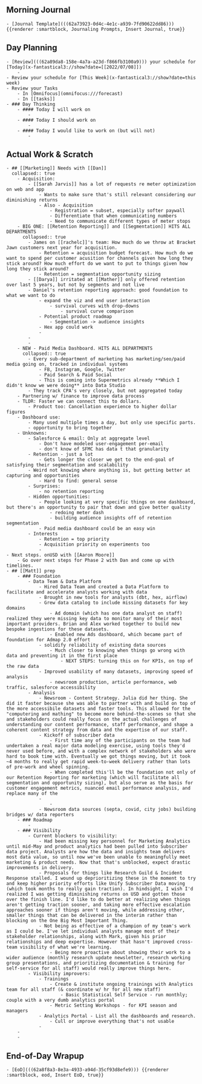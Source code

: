 ## Morning Journal
	- [Journal Template](((62a73923-0d4c-4e1c-a939-7fd90622dd86))) {{renderer :smartblock, Journaling Prompts, Insert Journal, true}}
## Day Planning
	- [Review](((62a89da8-158e-4a7a-a23d-f866fb3100a9))) your schedule for [Today](x-fantastical3://show?date=[[2022/07/08]])
		-
	- Review your schedule for [This Week](x-fantastical3://show?date=this week)
	- Review your Tasks
		- In [Omnifocus](omnifocus:///forecast)
		- In [[tasks]]
	- ### Day Thinking
		- #### Today I will work on
			-
		- #### Today I should work on
			-
		- #### Today I would like to work on (but will not)
			-
## Actual Work & Scratch
	- ## [[Marketing]] Needs with [[Dan]]
	  collapsed:: true
		- Acquisition:
			- [[Sarah Jarvis]] has a lot of requests re meter optimization on web and app
				- Wants to make sure that's still relevant considering our diminishing returns
				- Also - Acquisition
					- Registration = subset, especially softer paywall
					- Differentiate that when communicating numbers
					- Need to communicate different types of meter stops
		- BIG ONE: [[Retention Reporting]] and [[Segmentation]] HITS ALL DEPARTMENTS
		  collapsed:: true
			- James on [[rachelc]]'s team: How much do we throw at Bracket Jawn customers next year for acquisition.
				- Retention = acquisition budget forecast. How much do we want to spend per customer acusition for channels given how long they stick around? How much effort do we want to put to things given how long they stick around?
				- Retention = segmentation opportunity sizing
			- [[Darya]] irritated at [[Mather]] only offered retention over last 5 years, but not by segments and not live
			- Daniel's retention reporting approach: good foundation to what we want to do
				- expand the viz and end user interaction
					- survival curves with drop-downs
						- survival curve comparison
				- Potential product roadmap
					- Segmentation -> audience insights
				- Hex app could work
				-
			-
			-
		- NEW - Paid Media Dashboard. HITS ALL DEPARTMENTS
		  collapsed:: true
			- Every sub-department of marketing has marketing/seo/paid media going on, tracked in individual systems
				- FB, Instagram, Google, Twitter
				- Paid Search & Paid Social
				- This is coming into Supermetrics already **Which I didn't know we were doing** into Data Studio
			- They track CPA's very closely, but not aggregated today
		- Partnering w/ finance to improve data process
		- TLDR: Faster we can connect this to dollars.
			- Product too: Cancellation experience to higher dollar figures
		- Dashboard use:
			- Many used multiple times a day, but only use specific parts.
			- opportunity to bring together
		- Unknowns:
			- Salesforce & email: Only at aggregate level
				- Don't have modeled user-engagement per-email
				- don't know of SFMC has data t that granularity
			- Retention - just a lot
				- Gets longer the closer we get to the end-goal of satisfying their segmentation and scalability
			- Weird not knowing where anything is, but getting better at capturing and opportunities
				- Hard to find: general sense
			- Surprises:
				- no retention reporting
			- Hidden opportunities:
				- People looking at very specific things on one dashboard, but there's an opportunity to pair that down and give better quality
					- redoing meter dash
					- building audience insights off of retention segmentation
				- Paid media dashboard could be an easy win
			- Interests
				- Retention = top priority
				- Acquisition priority on experiments too
				-
	- Next steps. onUSD with [[Aaron Moore]]
		- Go over next steps for Phase 2 with Dan and come up with timelines.
	- ## [[Matt]] prep
		- ### Foundation
			- Data Team & Data Platform
				- Hired Data Team and created a Data Platform to facilitate and accelerate analysts working with data
				- Brought in new tools for analysts (dbt, hex, airflow)
				- Grew data catalog to include missing datasets for key domains
					- Ad domain (which has one data analyst on staff) realized they were missing key data to monitor many of their most important providers. Brian and Alex worked together to build new bespoke ingestions for these datasets.
					- Enabled new Ads dashboard, which became part of foundation for Admap 2.0 effort
				- solidify reliability of existing data sources
					- Much closer to knowing when things go wrong with data and preventing it in the first place
						- NEXT STEPS: turning this on for KPIs, on top of the raw data
				- Improved usability of many datasets, improving speed of analysis
					- newsroom production, article performance, web traffic, salesforce accessibility
			- Analysis
				- Newsroom - Content Strategy. Julia did her thing. She did it faster because she was able to partner with and build on top of the more accessibile datasets and faster tools. This allowed for the "computering and mathing" to become more behind-the-scenes so that she and stakeholders could really focus on the actual challenges of understanding our content performance, staff performance, and shape a coherent content strategy from data and the expertise of our staff.
				- Kickoff of subscriber data
					- First time any of the participants on the team had undertaken a real major data modeling exercise, using tools they'd never used before, and with a complex network of stakeholders who were hard to book time with. Eventually we got things moving, but it took ~4 months to really get rapid week-to-week delivery rather than lots of pre-work and wheel spinning.
					- When completed this'll be the foundation not only of our Retention Reporting for marketing (which will facilitate all segmentation and opportunity sizing), but also serve as the basis for customer engagement metrics, nuanced email performance analysis, and replace many of the
				-
					-
				- Newsroom data sources (septa, covid, city jobs) building bridges w/ data reporters
		- ### Roadmap
			-
		- ### Visibility
			- Current blockers to visibility:
				- Had been missing key personnel for Marketing Analytics until mid-May and product analytics had been pulled into Subscriber data project. Analysts are how the data and insights team delivers most data value, so until now we've been unable to meaningfully meet marketing & product needs. Now that that's unblocked, expect drastic improvements in delivery.
				- Proposals for things like Research Guild & Incident Response stalled. I wound up deprioritizing these in the moment to try and keep higher priority efforts like Unify Subscriber Data moving (which took months to really gain traction). In hindsight, I wish I'd realized I was getting diminishing returns on USD and gotten those over the finish line. I'd like to do better at realizing when things aren't getting traction sooner, and taking more effective escalation approaches sooner if things aren't moving, while addressing other, smaller things that can be delivered in the interim rather than blocking on the One Big Most Important Thing.
				- Not being as effective of a champion of my team's work as I could be. I've let individual analysts manage most of their stakeholder relationships, along with Mark, given his prior relationships and deep expertise. However that hasn't improved cross-team visibility of what we're learning.
					- Being more proactive about showing their work to a wider audience (monthly research update newsletter, research working group presentations, and prioritizing documentation & training for self-service for all staff) would really improve things here.
			- Visibility improvers:
				- Trainings
					- Create & institute ongoing trainings with Analytics team for all staff (& coordinate w/ hr for all new staff)
						- Basic Statistical Self Service - run monthly; couple with a very dumb analytics portal
					- Metric Setting Workshops - for KPI season and managers
				- Analytics Portal - List all the dashboards and research.
					- Cull or improve everything that's not usable
				-
		-
		-
## End-of-Day Wrapup
	- [EoD](((62a8f8a3-8e3a-4933-a94d-35cf93d8efe9))) {{renderer :smartblock, eod, Insert EoD, true}}
